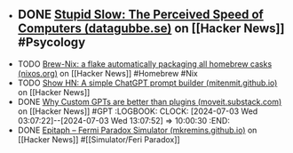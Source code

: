 - DONE [Stupid Slow: The Perceived Speed of Computers (datagubbe.se)](https://news.ycombinator.com/item?id=40655951) on [[Hacker News]] #Psycology
	-
- TODO [Brew-Nix: a flake automatically packaging all homebrew casks (nixos.org)](https://news.ycombinator.com/item?id=40676937) on [[Hacker News]] #Homebrew #Nix
- TODO [Show HN: A simple ChatGPT prompt builder (mitenmit.github.io)](https://news.ycombinator.com/item?id=39201182) on [[Hacker News]]
- DONE [Why Custom GPTs are better than plugins (moveit.substack.com)](https://news.ycombinator.com/item?id=39200149) on [[Hacker News]] #GPT
  :LOGBOOK:
  CLOCK: [2024-07-03 Wed 03:07:22]--[2024-07-03 Wed 13:07:52] =>  10:00:30
  :END:
- DONE [Epitaph – Fermi Paradox Simulator (mkremins.github.io)](https://news.ycombinator.com/item?id=39200182) on [[Hacker News]] #[[Simulator/Feri Paradox]]